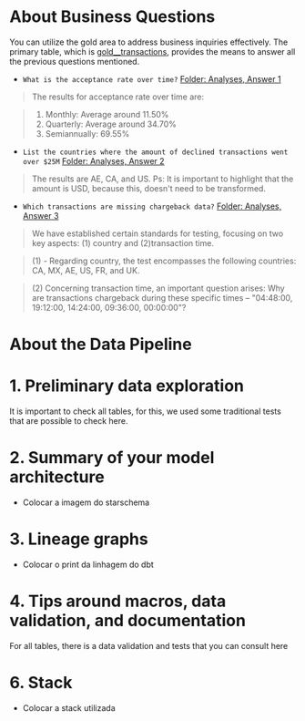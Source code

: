 # About Business Questions

You can utilize the gold area to address business inquiries effectively. 
The primary table, which is [gold__transactions](models/gold/gold__transactions.sql), provides the means to answer all the previous questions mentioned.

- `What is the acceptance rate over time?` [Folder: Analyses, Answer 1](analyses/answer_1_acceptance_rate_over_time.sql)

> The results for acceptance rate over time are:

> 1. Monthly: Average around 11.50%
> 2. Quarterly: Average around 34.70%
> 3. Semiannually: 69.55%
  
- `List the countries where the amount of declined transactions went over $25M` [Folder: Analyses, Answer 2](analyses/answer_2_country_amount_declined_transac_over_25M.sql)

> The results are AE, CA, and US.
> Ps: It is important to highlight that the amount is USD, because this, doesn't need to be transformed.

- `Which transactions are missing chargeback data?` [Folder: Analyses, Answer 3](analyses/answer_3_transac_missing_chargeback.sql)

> We have established certain standards for testing, focusing on two key aspects: (1) country and (2)transaction time.

> (1) - Regarding country, the test encompasses the following countries: CA, MX, AE, US, FR, and UK.

> (2) Concerning transaction time, an important question arises: Why are transactions chargeback during these specific times – "04:48:00, 19:12:00, 14:24:00, 09:36:00, 00:00:00"?

# About the Data Pipeline

# 1. Preliminary data exploration

It is important to check all tables, for this, we used some traditional tests that are possible to check here.

# 2. Summary of your model architecture

- Colocar a imagem do starschema
  
# 3. Lineage graphs
- Colocar o print da linhagem do dbt

# 4. Tips around macros, data validation, and documentation

For all tables, there is a data validation and tests that you can consult here

# 6. Stack

- Colocar a stack utilizada
